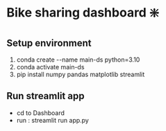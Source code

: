 # Bike sharing dashboard :sparkle:
## Setup environment
1. conda create --name main-ds python=3.10
2. conda activate main-ds
3. pip install numpy pandas matplotlib streamlit
## Run streamlit app
- cd to Dashboard
- run : streamlit run app.py

